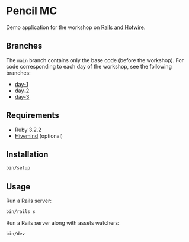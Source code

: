 # Pencil MC

Demo application for the workshop on [Rails and Hotwire][workshop].

## Branches

The `main` branch contains only the base code (before the workshop). For code corresponding to each day of the workshop, see the following branches:

- [day-1](https://github.com/brainwashing-pro/hotwire-workshop/tree/day-1)
- [day-2](https://github.com/brainwashing-pro/hotwire-workshop/tree/day-2)
- [day-3](https://github.com/brainwashing-pro/hotwire-workshop/tree/day-3)

## Requirements

- Ruby 3.2.2
- [Hivemind][] (optional)

## Installation

```sh
bin/setup
```

## Usage

Run a Rails server:

```sh
bin/rails s
```

Run a Rails server along with assets watchers:

```sh
bin/dev
```

[Hivemind]: https://github.com/DarthSim/hivemind
[Thinknetica]: https://thinknetica.com
[workshop]: https://3.basecamp.com/3092661/buckets/3082297/messages/6411948081

